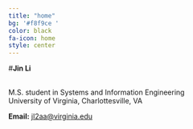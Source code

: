 ```yaml
---
title: "home"
bg: '#f8f9ce '
color: black
fa-icon: home
style: center
---
```



#**Jin Li**

<br>M.S. student in Systems and Information Engineering<br>
University of Virginia, Charlottesville, VA

**Email:** jl2aa@virginia.edu<br>
